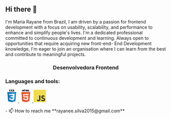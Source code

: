 ## Hi there 👋
I'm Maria Rayane from Brazil, I am driven by a passion for frontend development with a focus on usability, scalability, and performance to enhance and simplify people's lives. I'm a dedicated professional committed to continuous development and learning. Always open to opportunities that require acquiring new front-end- End Development knowledge, I'm eager to join an organisation where I can learn from the best and contribute to meaningful projects. 

<h3 align="center">Desenvolvedora Frontend</h3>

<h3 align="left">Languages ​​and tools:</h3>
<p align="left"> <a href="https://www.w3schools.com/css/" target="_blank" rel="noreferrer"> <img src="https://raw.githubusercontent.com/devicons/devicon/master/icons/css3/css3-original-wordmark.svg" alt="css3" width="40" height="40"/> </a> <a href="https://www.w3.org/html/" target="_blank" rel="noreferrer"> <img src="https://raw.githubusercontent.com/devicons/devicon/master/icons/html5/html5-original-wordmark.svg" alt="html5" width="40" height="40"/> </a> <a href="https://developer.mozilla.org/en-US/docs/Web/JavaScript" target="_blank" rel="noreferrer"> <img src="https://raw.githubusercontent.com/devicons/devicon/master/icons/javascript/javascript-original.svg" alt="javascript" width="40" height="40"/> </a> </p> <p>
- 📫 How to reach me **rayanee.silva2015@gmail.com**
